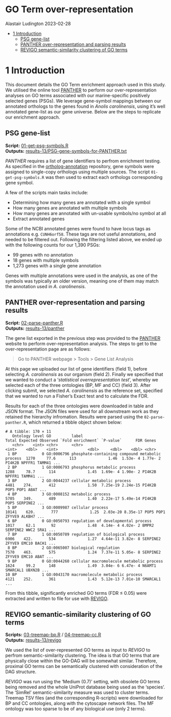 GO Term over-representation
================
Alastair Ludington
2023-02-28

- <a href="#1-introduction" id="toc-1-introduction">1 Introduction</a>
  - <a href="#psg-gene-list" id="toc-psg-gene-list">PSG gene-list</a>
  - <a href="#panther-over-representation-and-parsing-results"
    id="toc-panther-over-representation-and-parsing-results">PANTHER
    over-representation and parsing results</a>
  - <a href="#revigo-semantic-similarity-clustering-of-go-terms"
    id="toc-revigo-semantic-similarity-clustering-of-go-terms">REVIGO
    semantic-similarity clustering of GO terms</a>

# 1 Introduction

This document details the GO Term enrichment approach used in this
study. We utilised the online tool
[PANTHER](https://www.nature.com/articles/s41596-019-0128-8) to perform
our over-representation analyses on GO terms associated with our
marine-specific positively selected genes (PSGs). We leverage
gene-symbol mappings between our annotated orthologs to the genes found
in *Anolis carolinensis*, using it’s well annotated gene-list as our
gene universe. Below are the steps to replicate our enrichment approach.

## PSG gene-list

**Script:**
[01-get-psg-symbols.R](https://github.com/a-lud/sea-snake-selection/blob/main/go-enrichment/scripts/01-get-psg-symbols.R)  
**Outputs:**
[results-13/PSG-gene-symbols-for-PANTHER.txt](https://github.com/a-lud/sea-snake-selection/blob/main/go-enrichment/results-13/PSG-gene-symbols-for-PANTHER.txt)

*PANTHER* requires a list of gene identifiers to perfrom enrichment
testing. As specified in the
[ortholog-annotation](https://github.com/a-lud/sea-snake-selection/tree/main/orthologs/ortholog-annotation)
repository, gene symbols were assigned to single-copy orthologs using
multiple sources. The script `01-get-psg-symbols.R` was then used to
extract each orthologs corresponding gene symbol.

A few of the scripts main tasks include:

- Determining how many genes are annotated with a single symbol
- How many genes are annotated with multiple symbols
- How many genes are annotated with un-usable symbols/no symbol at all
- Extract annotated genes

Some of the NCBI annotated genes were found to have locus tags as
annotations e.g. `CUNH6orf58`. These tags are not useful annotations,
and needed to be filtered out. Following the filtering listed above, we
ended up with the following counts for our 1,390 PSGs:

- 99 genes with no annotation
- 18 genes with multiple symbols
- 1,273 genes with a single gene annotation

Genes with multiple annotations were used in the analysis, as one of the
symbols was typically an older version, meaning one of them may match
the annotation used in *A. carolinensis*.

## PANTHER over-representation and parsing results

**Script:**
[02-parse-panther.R](https://github.com/a-lud/sea-snake-selection/blob/main/go-enrichment/scripts/02-parse-panther.R)  
**Outputs:**
[results-13/panther](https://github.com/a-lud/sea-snake-selection/tree/main/go-enrichment/results-13/panther)

The gene list exported in the previous step was provided to the
[PANTHER](https://www.nature.com/articles/s41596-019-0128-8) website to
perform over-representation analysis. The steps to get to the
over-representation page are as follows:

> Go to PANTHER webpage \> Tools \> Gene List Analysis

At this page we uploaded our list of gene identifiers (field 1), before
selecting *A. carolinensis* as our organism (field 2). Finally we
specified that we wanted to conduct a ‘*statistical* *overrepresentation
test*’, whereby we selected each of the three ontologies (BP, MF and CC)
(field 3). After clicking submit, we selected *A. carolinensis* as the
reference set, specified that we wanted to run a Fisher’s Exact test and
to calculate the FDR.

Results for each of the three ontologies were downloaded in table and
JSON format. The JSON files were used for all downstream work as they
retained the hierarchy infromation. Results were parsed using the
`02-parse-panther.R`, which returned a tibble object shown below:

``` text
# A tibble: 170 × 11
   Ontology level GO         label                                           Total Expected Observed `Fold enrichment` `P-value`      FDR Genes                                                                                       
   <chr>    <int> <chr>      <chr>                                           <int>    <dbl>    <int>             <dbl>     <dbl>    <dbl> <chr>                                                                                       
 1 BP           0 GO:0006796 phosphate-containing compound metabolic process  1270     77.6      113              1.46  1.53e- 4 1.77e- 2 PI4K2B NPFFR1 TAMM41 ...
 2 BP           1 GO:0006793 phosphorus metabolic process                     1288     78.7      114              1.45  1.69e- 4 1.90e- 2 PI4K2B NPFFR1 TAMM41 ...
 3 BP           2 GO:0044237 cellular metabolic process                       4481    274.       412              1.50  7.25e-19 2.24e-15 PI4K2B POP5 POP1 ABAT ...
 4 BP           3 GO:0008152 metabolic process                                5705    349.       489              1.40  2.22e-17 5.49e-14 PI4K2B POP5 SERPINE2 ...
 5 BP           3 GO:0009987 cellular process                                10141    620.       777              1.25  2.03e-20 8.35e-17 POP5 POP1 ZFYVE9 ALKBH7 ...
 6 BP           0 GO:0050793 regulation of developmental process              1017     62.1       92              1.48  4.14e- 4 4.02e- 2 BMPR2 SERPINE2 WWC2 SRA1 ...
 7 BP           1 GO:0050789 regulation of biological process                 6906    422.       534              1.27  4.64e-11 3.82e- 8 SERPINE2 ZFYVE9 EMC10 BACH1 ...
 8 BP           2 GO:0065007 biological regulation                            7570    463.       575              1.24  7.37e-11 5.05e- 8 SERPINE2 ZFYVE9 EMC10 ABAT ...
 9 BP           0 GO:0044260 cellular macromolecule metabolic process         1624     99.2      148              1.49  3.04e- 6 6.47e- 4 N6AMT1 SMARCAL1 UBXN2B ...
10 BP           1 GO:0043170 macromolecule metabolic process                  4121    252.       361              1.43  5.12e-13 7.01e-10 SMARCAL1 ...
```

From this tibble, significantly enriched GO terms (FDR $\leq$ 0.05) were
extracted and written to file for use with
[REVIGO](https://journals.plos.org/plosone/article?id=10.1371/journal.pone.0021800).

## REVIGO semantic-similarity clustering of GO terms

**Scripts:**
[03-treemap-bp.R](https://github.com/a-lud/sea-snake-selection/blob/main/go-enrichment/scripts/03-treemap-bp.R)
/
[04-treemap-cc.R](https://github.com/a-lud/sea-snake-selection/blob/main/go-enrichment/scripts/04-treemap-cc.R)  
**Outputs:**
[results-13/revigo](https://github.com/a-lud/sea-snake-selection/tree/main/go-enrichment/results-13/revigo)

We used the list of over-represented GO terms as input to *REVIGO* to
perfrom semantic-similarity clustering. The idea is that GO terms that
are physically close within the GO-DAG will be somewhat similar.
Therefore, proximal GO terms can be semantically clustered with
consideration of the DAG structure.

*REVIGO* was run using the ‘Medium (0.7)’ setting, with obsolete GO
terms being removed and the whole UniProt database being used as the
‘species’. The ‘SimRel’ semantic-similarity measure was used to cluster
terms. Treemap TSV files (and the corresponding R-scripts) were
downloaded for BP and CC ontologies, along with the cytoscape network
files. The MF ontology was too sparse to be of any biological use (only
2 terms).
